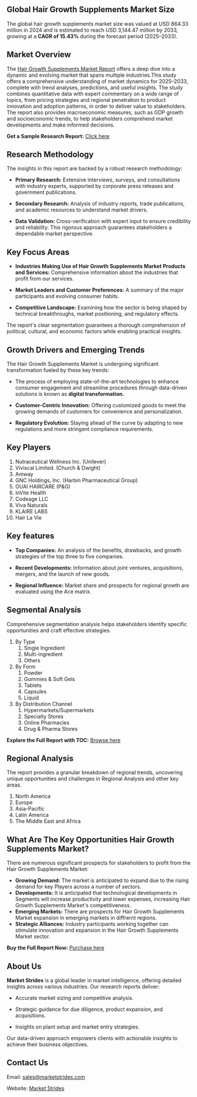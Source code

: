 <h2>Global Hair Growth Supplements Market Size</h2>
<p>The global hair growth supplements market size was valued at USD 864.33 million in 2024 and is estimated to reach USD 3,144.47 million by 2033, growing at a<strong> CAGR of 15.43%</strong> during the forecast period (2025&ndash;2033).</p>
<h2>Market Overview</h2>
<p>The <a href="https://marketstrides.com/report/hair-growth-supplements-market">Hair Growth Supplements Market Report</a> offers a deep dive into a dynamic and evolving market that spans multiple industries.This study offers a comprehensive understanding of market dynamics for 2025&ndash;2033, complete with trend analyses, predictions, and useful insights. The study combines quantitative data with expert commentary on a wide range of topics, from pricing strategies and regional penetration to product innovation and adoption patterns, in order to deliver value to stakeholders. The report also provides macroeconomic measures, such as GDP growth and socioeconomic trends, to help stakeholders comprehend market developments and make informed decisions.</p>
<p><strong>Get a Sample Research Report:</strong> <a href="https://marketstrides.com/request-sample/hair-growth-supplements-market">Click here</a></p>
<h2>Research Methodology</h2>
<p>The insights in this report are backed by a robust research methodology:</p>
<ul>
<li>
<p><strong>Primary Research:</strong> Extensive interviews, surveys, and consultations with industry experts, supported by corporate press releases and government publications.</p>
</li>
<li>
<p><strong>Secondary Research:</strong> Analysis of industry reports, trade publications, and academic resources to understand market drivers.</p>
</li>
<li>
<p><strong>Data Validation:</strong> Cross-verification with expert input to ensure credibility and reliability. This rigorous approach guarantees stakeholders a dependable market perspective.</p>
</li>
</ul>
<h2>Key Focus Areas</h2>
<ul>
<li>
<p><strong>Industries Making Use of Hair Growth Supplements Market Products and Services:</strong> Comprehensive information about the industries that profit from our services.</p>
</li>
<li>
<p><strong>Market Leaders and Customer Preferences:</strong> A summary of the major participants and evolving consumer habits.</p>
</li>
<li>
<p><strong>Competitive Landscape:</strong> Examining how the sector is being shaped by technical breakthroughs, market positioning, and regulatory effects.</p>
</li>
</ul>
<p>The report's clear segmentation guarantees a thorough comprehension of political, cultural, and economic factors while enabling practical insights.</p>
<h2>Growth Drivers and Emerging Trends</h2>
<p>The Hair Growth Supplements Market is undergoing significant transformation fueled by these key trends:</p>
<ul>
<li>
<p>The process of employing state-of-the-art technologies to enhance consumer engagement and streamline procedures through data-driven solutions is known as <strong>digital transformation.</strong></p>
</li>
<li>
<p><strong>Customer-Centric Innovation:</strong> Offering customized goods to meet the growing demands of customers for convenience and personalization.</p>
</li>
<li>
<p><strong>Regulatory Evolution:</strong> Staying ahead of the curve by adapting to new regulations and more stringent compliance requirements.</p>
</li>
</ul>
<h2>Key Players</h2>
<ol>
<li>Nutraceutical Wellness Inc. (Unilever)</li>
<li>Viviscal Limited. (Church &amp; Dwight)</li>
<li>Amway</li>
<li>GNC Holdings, Inc. (Harbin Pharmaceutical Group)</li>
<li>OUAI HAIRCARE (P&amp;G)</li>
<li>InVite Health</li>
<li>Codeage LLC</li>
<li>Viva Naturals</li>
<li>KLAIRE LABS</li>
<li>Hair La Vie</li>
</ol>
<h2>Key features</h2>
<ul>
<li>
<p><strong>Top Companies:</strong> An analysis of the benefits, drawbacks, and growth strategies of the top three to five companies.&nbsp;</p>
</li>
<li>
<p><strong>Recent Developments:</strong> Information about joint ventures, acquisitions, mergers, and the launch of new goods.</p>
</li>
<li>
<p><strong>Regional Influence:</strong> Market share and prospects for regional growth are evaluated using the Ace matrix.</p>
</li>
</ul>
<h2>Segmental Analysis</h2>
<p>Comprehensive segmentation analysis helps stakeholders identify specific opportunities and craft effective strategies.</p>
<ol>
<li>By Type
<ol>
<li>Single Ingredient</li>
<li>Multi-ingredient</li>
<li>Others</li>
</ol>
</li>
<li>By Form
<ol>
<li>Powder</li>
<li>Gummies &amp; Soft Gels</li>
<li>Tablets</li>
<li>Capsules</li>
<li>Liquid</li>
</ol>
</li>
<li>By Distribution Channel
<ol>
<li>Hypermarkets/Supermarkets</li>
<li>Specialty Stores</li>
<li>Online Pharmacies</li>
<li>Drug &amp; Pharma Stores</li>
</ol>
</li>
</ol>
<p><strong>Explore the Full Report with TOC:</strong> <a href="https://marketstrides.com/report/hair-growth-supplements-market">Browse here</a></p>
<h2>Regional Analysis</h2>
<p>The report provides a granular breakdown of regional trends, uncovering unique opportunities and challenges in&nbsp;Regional Analysis and other key areas.</p>
<ol>
<li>North America</li>
<li>Europe</li>
<li>Asia-Pacific</li>
<li>Latin America</li>
<li>The Middle East and Africa</li>
</ol>
<h2>What Are The Key Opportunities Hair Growth Supplements Market?</h2>
<p>There are numerous significant prospects for stakeholders to profit from the Hair Growth Supplements Market:</p>
<ul>
<li><strong>Growing Demand:</strong> The market is anticipated to expand due to the rising demand for key Players across a number of sectors.</li>
<li><strong>Developments:</strong> It is anticipated that technological developments in Segments will increase productivity and lower expenses, increasing Hair Growth Supplements Market's competitiveness.</li>
<li><strong>Emerging Markets:</strong> There are prospects for Hair Growth Supplements Market expansion in emerging markets in diffrernt regions.</li>
<li><strong>Strategic Alliances:</strong> Industry participants working together can stimulate innovation and expansion in the Hair Growth Supplements Market sector.</li>
</ul>
<p><strong>Buy the Full Report Now:</strong> <a href="https://marketstrides.com/buyNow/hair-growth-supplements-market?price=single_price">Purchase here</a></p>
<h2>About Us</h2>
<p><strong>Market Strides</strong> is a global leader in market intelligence, offering detailed insights across various industries. Our research reports deliver:</p>
<ul>
<li>
<p>Accurate market sizing and competitive analysis.</p>
</li>
<li>
<p>Strategic guidance for due diligence, product expansion, and acquisitions.</p>
</li>
<li>
<p>Insights on plant setup and market entry strategies.</p>
</li>
</ul>
<p>Our data-driven approach empowers clients with actionable insights to achieve their business objectives.</p>
<h2>Contact Us</h2>
<p>Email: <a href="mailto:sales@marketstrides.com">sales@marketstrides.com</a></p>
<p>Website: <a href="https://marketstrides.com/">Market Strides</a></p>

